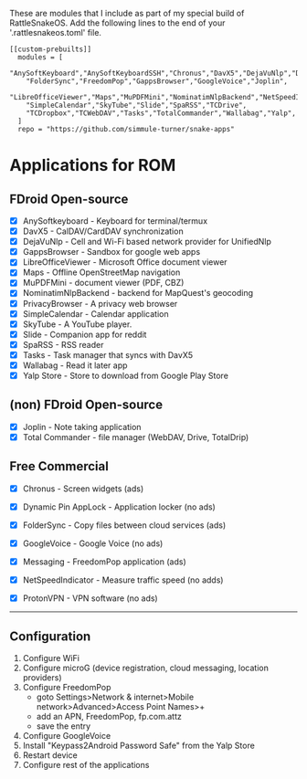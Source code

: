 These are modules that I include as part of my special build of RattleSnakeOS.
Add the following lines to the end of your '.rattlesnakeos.toml' file.

    [[custom-prebuilts]]
      modules = [
        "AnySoftKeyboard","AnySoftKeyboardSSH","Chronus","DavX5","DejaVuNlp","DynamicPinAppLock",
        "FolderSync","FreedomPop","GappsBrowser","GoogleVoice","Joplin",
        "LibreOfficeViewer","Maps","MuPDFMini","NominatimNlpBackend","NetSpeedIndicator","PrivacyBrowser","ProtonVPN",
        "SimpleCalendar","SkyTube","Slide","SpaRSS","TCDrive",
        "TCDropbox","TCWebDAV","Tasks","TotalCommander","Wallabag","Yalp",
      ]
      repo = "https://github.com/simmule-turner/snake-apps"


# Applications for ROM

## FDroid Open-source
- [x] AnySoftkeyboard - Keyboard for terminal/termux
- [x] DavX5 - CalDAV/CardDAV synchronization
- [x] DejaVuNlp - Cell and Wi-Fi based network provider for UnifiedNlp
- [x] GappsBrowser - Sandbox for google web apps
- [x] LibreOfficeViewer - Microsoft Office document viewer
- [x] Maps - Offline OpenStreetMap navigation
- [x] MuPDFMini - document viewer (PDF, CBZ)
- [x] NominatimNlpBackend - backend for MapQuest's geocoding
- [x] PrivacyBrowser - A privacy web browser
- [x] SimpleCalendar - Calendar application
- [x] SkyTube - A YouTube player.
- [x] Slide - Companion app for reddit
- [x] SpaRSS - RSS reader
- [x] Tasks - Task manager that syncs with DavX5
- [x] Wallabag - Read it later app
- [x] Yalp Store - Store to download from Google Play Store

## (non) FDroid Open-source
- [x] Joplin - Note taking application
- [x] Total Commander - file manager (WebDAV, Drive, TotalDrip)

## Free Commercial
- [x] Chronus - Screen widgets (ads)
- [x] Dynamic Pin AppLock - Application locker (no ads)
- [x] FolderSync - Copy files between cloud services (ads)
- [x] GoogleVoice - Google Voice (no ads)
- [x] Messaging - FreedomPop application (ads)
- [x] NetSpeedIndicator - Measure traffic speed (no adds)
- [x] ProtonVPN - VPN software (no ads)


***
## Configuration

1. Configure WiFi 
1. Configure microG (device registration, cloud messaging, location providers)
1. Configure FreedomPop
     - goto Settings>Network & internet>Mobile network>Advanced>Access Point Names>+
     - add an APN, FreedomPop, fp.com.attz
     - save the entry
1. Configure GoogleVoice
1. Install "Keypass2Android Password Safe" from the Yalp Store
1. Restart device
1. Configure rest of the applications
